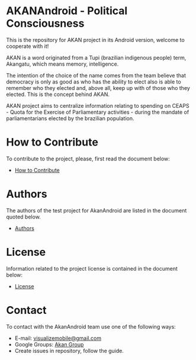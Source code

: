 # AKANAndroid - Political Consciousness
This is the repository for AKAN project in its Android version, welcome to cooperate with it!

AKAN is a word originated from a Tupi (brazilian indigenous people) term, Akangatu, which means memory, intelligence.

The intention of the choice of the name comes from the team believe that democracy is only as good as who has the ability to elect also is able to remember who they elected and, above all, keep up with of those who they elected. This is the concept behind AKAN.


AKAN project aims to centralize information relating to spending on CEAPS - Quota for the Exercise of Parliamentary activities - during the mandate of parliamentarians elected by the brazilian population.

# How to Contribute
To contribute to the project, please, first read the document below:

* [How to Contribute][how_to_contribute]

# Authors
The authors of the test project for AkanAndroid are listed in the document quoted below.

* [Authors][authors]

# License
Information related to the project license is contained in the document below:

* [License][license]

# Contact
To contact with the AkanAndroid team use one of the following ways:

* E-mail: visualizemobile@gmail.com
* Google Groups: [Akan Group][groups]
* Create issues in repository, follow the guide.

<!-- Links -->
[how_to_contribute]: https://github.com/VisualizeMobile/AKANAndroid/blob/working_tree/CONTRIBUTING.md
[authors]: https://github.com/VisualizeMobile/AKANAndroid/blob/working_tree/AUTHORS.md
[license]: https://github.com/VisualizeMobile/AKANAndroid/blob/working_tree/LICENSE.txt
[groups]: https://groups.google.com/forum/?utm_medium=email&utm_source=footer#!forum/app_akan
